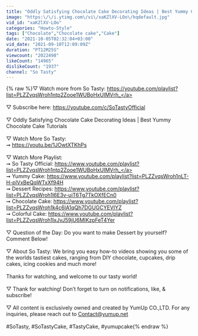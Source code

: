 ```yaml
---
title: "Oddly Satisfying Chocolate Cake Decorating Ideas | Best Yummy Chocolate Cake Tutorials"
image: "https:\/\/i.ytimg.com\/vi\/xaKZlXV-LOo\/hqdefault.jpg"
vid_id: "xaKZlXV-LOo"
categories: "Howto-Style"
tags: ["Chocolate","Chocolate cake","Cake"]
date: "2021-10-05T02:32:04+03:00"
vid_date: "2021-09-10T12:09:09Z"
duration: "PT12M25S"
viewcount: "2022498"
likeCount: "14965"
dislikeCount: "1937"
channel: "So Tasty"
---
```

{% raw %}▽ Watch more from So Tasty: <a rel="nofollow" target="blank" href="https://youtube.com/playlist?list=PLZZvqsWroh1ntp2Zooe1WUBoHxUIMVrh_">https://youtube.com/playlist?list=PLZZvqsWroh1ntp2Zooe1WUBoHxUIMVrh_</a><br /><br />▽ Subscribe here: <a rel="nofollow" target="blank" href="https://youtube.com/c/SoTastyOfficial">https://youtube.com/c/SoTastyOfficial</a><br /><br />▽ Oddly Satisfying Chocolate Cake Decorating Ideas | Best Yummy Chocolate Cake Tutorials<br /><br />▽ Watch More So Tasty:<br />➞ <a rel="nofollow" target="blank" href="https://youtu.be/1JOwtXTKhPs">https://youtu.be/1JOwtXTKhPs</a><br /><br />▽ Watch More Playlist:<br />➞ So Tasty Official: <a rel="nofollow" target="blank" href="https://www.youtube.com/playlist?list=PLZZvqsWroh1ntp2Zooe1WUBoHxUIMVrh_">https://www.youtube.com/playlist?list=PLZZvqsWroh1ntp2Zooe1WUBoHxUIMVrh_</a><br />➞ Yummy Cake: <a rel="nofollow" target="blank" href="https://www.youtube.com/playlist?list=PLZZvqsWroh1nLT-H-plVxBeQqWTxXf94H">https://www.youtube.com/playlist?list=PLZZvqsWroh1nLT-H-plVxBeQqWTxXf94H</a><br />➞ Dessert Recipes: <a rel="nofollow" target="blank" href="https://www.youtube.com/playlist?list=PLZZvqsWroh1l6E3v-uiT6Tg7TkOXfECn0">https://www.youtube.com/playlist?list=PLZZvqsWroh1l6E3v-uiT6Tg7TkOXfECn0</a><br />➞ Chocolate Cake: <a rel="nofollow" target="blank" href="https://www.youtube.com/playlist?list=PLZZvqsWroh1k4c6lA1qQh7DGUGCYEVIYZ">https://www.youtube.com/playlist?list=PLZZvqsWroh1k4c6lA1qQh7DGUGCYEVIYZ</a><br />➞ Colorful Cake: <a rel="nofollow" target="blank" href="https://www.youtube.com/playlist?list=PLZZvqsWroh1lxJvJ59jU6MIKzpFeT4Yer">https://www.youtube.com/playlist?list=PLZZvqsWroh1lxJvJ59jU6MIKzpFeT4Yer</a><br /><br />▽ Question of the Day: Do you want to make Dessert by yourself? Comment Below!<br /><br />▽ About So Tasty: We bring you easy how-to videos showing you some of the worlds tastiest cakes, ranging from DIY chocolate, cupcakes, drip cakes, icing cookies and much more! <br /><br />Thanks for watching, and welcome to our tasty world!<br /><br />▽ Thank for watching! Don’t forget to turn on notifications, like, &amp; subscribe!<br /><br />▽ All content is exclusively owned and created by YumUp CO.,LTD. For any inquiries, please reach out to Contact@yumup.net<br /><br />#SoTasty, #SoTastyCake, #TastyCake, #yumupcake{% endraw %}
